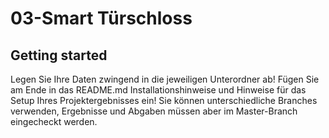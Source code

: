 # 03-Smart Türschloss



## Getting started

Legen Sie Ihre Daten zwingend in die jeweiligen Unterordner ab!
Fügen Sie am Ende in das README.md Installationshinweise und Hinweise für das Setup Ihres Projektergebnisses ein!
Sie können unterschiedliche Branches verwenden, Ergebnisse und Abgaben müssen aber im Master-Branch eingecheckt werden.